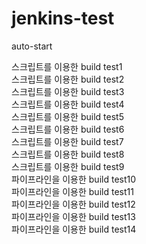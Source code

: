 # jenkins-test
auto-start

스크립트를 이용한 build test1
<br>
스크립트를 이용한 build test2
<br>
스크립트를 이용한 build test3
<br>
스크립트를 이용한 build test4
<br>
스크립트를 이용한 build test5
<br>
스크립트를 이용한 build test6
<br>
스크립트를 이용한 build test7
<br>
스크립트를 이용한 build test8
<br>
스크립트를 이용한 build test9
<br>
파이프라인을 이용한 build test10
<br>
파이프라인을 이용한 build test11
<br>
파이프라인을 이용한 build test12
<br>
파이프라인을 이용한 build test13
<br>
파이프라인을 이용한 build test14
